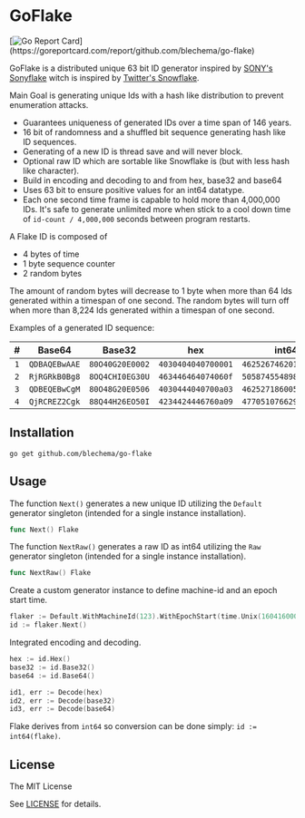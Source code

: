 GoFlake
=========

[![Go Report Card](https://goreportcard.com/badge/github.com/blechema/go-flake?)](https://goreportcard.com/report/github.com/blechema/go-flake)

GoFlake is a distributed unique 63 bit ID generator inspired by [SONY's Sonyflake](https://github.com/sony/sonyflake) witch is inspired by [Twitter's Snowflake](https://blog.twitter.com/2010/announcing-snowflake).  

Main Goal is generating unique Ids with a hash like distribution to prevent enumeration attacks.

* Guarantees uniqueness of generated IDs over a time span of 146 years.
* 16 bit of randomness and a shuffled bit sequence generating hash like ID sequences.
* Generating of a new ID is thread save and will never block.
* Optional raw ID which are sortable like Snowflake is (but with less hash like character).
* Build in encoding and decoding to and from hex, base32 and base64
* Uses 63 bit to ensure positive values for an int64 datatype.
* Each one second time frame is capable to hold more than 4,000,000 IDs. It's safe to generate unlimited more when 
stick to a cool down time of `id-count / 4,000,000` seconds between program restarts.

A Flake ID is composed of

* 4 bytes of time
* 1 byte sequence counter  
* 2 random bytes

The amount of random bytes will decrease to 1 byte when more than 64 Ids generated within a timespan of one second.
The random bytes will turn off when more than 8,224 Ids generated within a timespan of one second.

Examples of a generated ID sequence:

|  #  | Base64        | Base32          | hex                | int64                |
|:---:|:-------------:|:---------------:|:------------------:|:--------------------:|
| `1` | `QDBAQEBwAAE` | `80O40G20E0002` | `4030404040700001` | `4625267462012665857` |
| `2` | `RjRGRkB0Bg8` | `8OQ4CHI0EG30U` | `463446464074060f` | `5058745548986910223` |
| `3` | `QDBEQEBwCgM` | `80O48G20E0506` | `4030444040700a03` | `4625271860059179523` |
| `4` | `QjRCREZ2Cgk` | `88Q44H26EO50I` | `4234424446760a09` | `4770510766299548169` |

Installation
------------

```
go get github.com/blechema/go-flake
```

Usage
-----

The function `Next()` generates a new unique ID utilizing the `Default` generator singleton (intended for a single instance installation).

```go
func Next() Flake
```

The function `NextRaw()` generates a raw ID as int64 utilizing the `Raw` generator singleton (intended for a single instance installation).

```go
func NextRaw() Flake
```

Create a custom generator instance to define machine-id and an epoch start time.

```go
flaker := Default.WithMachineId(123).WithEpochStart(time.Unix(1604160000, 0))
id := flaker.Next()
```

Integrated encoding and decoding.

```go
hex := id.Hex()
base32 := id.Base32()
base64 := id.Base64()

id1, err := Decode(hex)
id2, err := Decode(base32)
id3, err := Decode(base64)
```

Flake derives from `int64` so conversion can be done simply: `id := int64(flake)`.

License
-------

The MIT License

See [LICENSE](https://github.com/blechema/go-flake/main/LICENSE) for details. 
